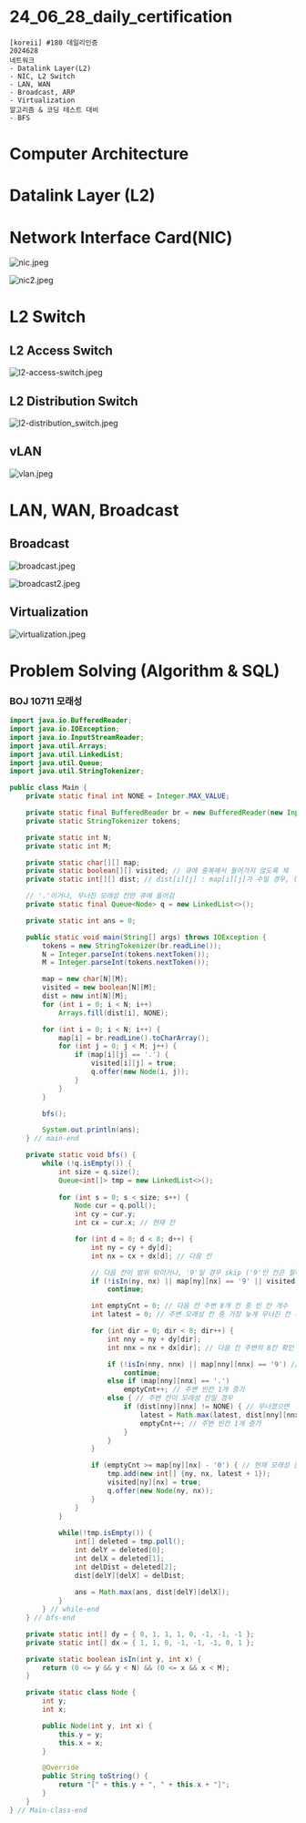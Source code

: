 # 24_06_28_daily_certification

```
[koreii] #180 데일리인증
2024628
네트워크
- Datalink Layer(L2)
- NIC, L2 Switch
- LAN, WAN
- Broadcast, ARP
- Virtualization
알고리즘 & 코딩 테스트 대비
- BFS
```

# Computer Architecture

# Datalink Layer (L2)

# Network Interface Card(NIC)

![nic.jpeg](24_06_28_daily_certification%200c1d9d7e40004fd29e7700ba334fbf19/nic.jpeg)

![nic2.jpeg](24_06_28_daily_certification%200c1d9d7e40004fd29e7700ba334fbf19/nic2.jpeg)

# L2 Switch

## L2 Access Switch

![l2-access-switch.jpeg](24_06_28_daily_certification%200c1d9d7e40004fd29e7700ba334fbf19/l2-access-switch.jpeg)

## L2 Distribution Switch

![l2-distribution_switch.jpeg](24_06_28_daily_certification%200c1d9d7e40004fd29e7700ba334fbf19/l2-distribution_switch.jpeg)

## vLAN

![vlan.jpeg](24_06_28_daily_certification%200c1d9d7e40004fd29e7700ba334fbf19/vlan.jpeg)

# LAN, WAN, Broadcast

## Broadcast

![broadcast.jpeg](24_06_28_daily_certification%200c1d9d7e40004fd29e7700ba334fbf19/broadcast.jpeg)

![broadcast2.jpeg](24_06_28_daily_certification%200c1d9d7e40004fd29e7700ba334fbf19/broadcast2.jpeg)

## Virtualization

![virtualization.jpeg](24_06_28_daily_certification%200c1d9d7e40004fd29e7700ba334fbf19/virtualization.jpeg)

# Problem Solving (Algorithm & SQL)

### BOJ 10711 **모래성**

[](https://www.acmicpc.net/problem/10711)

```java
import java.io.BufferedReader;
import java.io.IOException;
import java.io.InputStreamReader;
import java.util.Arrays;
import java.util.LinkedList;
import java.util.Queue;
import java.util.StringTokenizer;

public class Main {
	private static final int NONE = Integer.MAX_VALUE;

	private static final BufferedReader br = new BufferedReader(new InputStreamReader(System.in));
	private static StringTokenizer tokens;

	private static int N;
	private static int M;

	private static char[][] map;
	private static boolean[][] visited; // 큐에 중복해서 들어가지 않도록 체
	private static int[][] dist; // dist[i][j] : map[i][j]가 수일 경우, (i, j)칸이 무너지기 위해 파도가 쳐야 하는 횟수

	// '.'이거나, 무너진 모래성 칸만 큐에 들어감
	private static final Queue<Node> q = new LinkedList<>();

	private static int ans = 0;

	public static void main(String[] args) throws IOException {
		tokens = new StringTokenizer(br.readLine());
		N = Integer.parseInt(tokens.nextToken());
		M = Integer.parseInt(tokens.nextToken());

		map = new char[N][M];
		visited = new boolean[N][M];
		dist = new int[N][M];
		for (int i = 0; i < N; i++)
			Arrays.fill(dist[i], NONE);

		for (int i = 0; i < N; i++) {
			map[i] = br.readLine().toCharArray();
			for (int j = 0; j < M; j++) {
				if (map[i][j] == '.') {
					visited[i][j] = true;
					q.offer(new Node(i, j));
				}
			}
		}

		bfs();

		System.out.println(ans);
	} // main-end

	private static void bfs() {
		while (!q.isEmpty()) {
			int size = q.size();
			Queue<int[]> tmp = new LinkedList<>();
			
			for (int s = 0; s < size; s++) {
				Node cur = q.poll();
				int cy = cur.y;
				int cx = cur.x; // 현재 칸

				for (int d = 0; d < 8; d++) {
					int ny = cy + dy[d];
					int nx = cx + dx[d]; // 다음 칸

					// 다음 칸이 범위 밖이거나, '9'일 경우 skip ('9'인 칸은 절대 무너질 수 없음), 또는 이미 처리한 칸일 경우
					if (!isIn(ny, nx) || map[ny][nx] == '9' || visited[ny][nx])
						continue;

					int emptyCnt = 0; // 다음 칸 주변 8개 칸 중 빈 칸 개수
					int latest = 0; // 주변 모래성 칸 중 가장 늦게 무너진 칸 무너진 시간

					for (int dir = 0; dir < 8; dir++) {
						int nny = ny + dy[dir];
						int nnx = nx + dx[dir]; // 다음 칸 주변의 8칸 확인

						if (!isIn(nny, nnx) || map[nny][nnx] == '9') // 주변 칸이 범위 밖이거나 '9'이면 skip
							continue;
						else if (map[nny][nnx] == '.')
							emptyCnt++; // 주변 빈칸 1개 증가
						else { // 주변 칸이 모래성 칸일 경우
							if (dist[nny][nnx] != NONE) { // 무너졌으면
								latest = Math.max(latest, dist[nny][nnx]); // 가장 마지막에 무너진 모래성 칸 무너진 시간 찾기
								emptyCnt++; // 주변 빈칸 1개 증가
							}
						}
					}

					if (emptyCnt >= map[ny][nx] - '0') { // 현재 모래성 칸도 무너질 수 있으면
						tmp.add(new int[] {ny, nx, latest + 1});
						visited[ny][nx] = true;
						q.offer(new Node(ny, nx));
					}
				}
			}
			
			while(!tmp.isEmpty()) {
				int[] deleted = tmp.poll();
				int delY = deleted[0];
				int delX = deleted[1];
				int delDist = deleted[2];
				dist[delY][delX] = delDist;
				
				ans = Math.max(ans, dist[delY][delX]);
			}
		} // while-end
	} // bfs-end

	private static int[] dy = { 0, 1, 1, 1, 0, -1, -1, -1 };
	private static int[] dx = { 1, 1, 0, -1, -1, -1, 0, 1 };

	private static boolean isIn(int y, int x) {
		return (0 <= y && y < N) && (0 <= x && x < M);
	}

	private static class Node {
		int y;
		int x;

		public Node(int y, int x) {
			this.y = y;
			this.x = x;
		}

		@Override
		public String toString() {
			return "[" + this.y + ", " + this.x + "]";
		}
	}
} // Main-class-end
```